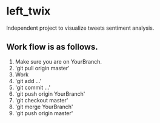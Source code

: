 # left_twix
Independent project to visualize tweets sentiment analysis.

## Work flow is as follows.

1) Make sure you are on YourBranch.
2) 'git pull origin master'
3) Work
4) 'git add ...'
5) 'git commit ...'
6) 'git push origin YourBranch'
7) 'git checkout master'
8) 'git merge YourBranch'
9) 'git push origin master'
